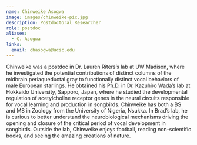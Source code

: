 ```yaml
---
name: Chinweike Asogwa
image: images/chinweike-pic.jpg
description: Postdoctoral Researcher
role: postdoc
aliases:
  - C. Asogwa
links:
  email: chasogwa@ucsc.edu
---
```

Chinweike was a postdoc in Dr. Lauren Riters’s lab at UW Madison, where he investigated the potential contributions of distinct columns of the midbrain periaqueductal gray to functionally distinct vocal behaviors of male European starlings. He obtained his Ph.D. in Dr. Kazuhiro Wada’s lab at Hokkaido University, Sapporo, Japan, where he studied the developmental regulation of acetylcholine receptor genes in the neural circuits responsible for vocal learning and production in songbirds. Chinweike has both a BS and MS in Zoology from the University of Nigeria, Nsukka. In Brad’s lab, he is curious to better understand the neurobiological mechanisms driving the opening and closure of the critical period of vocal development in songbirds. Outside the lab, Chinweike enjoys football, reading non-scientific books, and seeing the amazing creations of nature.
